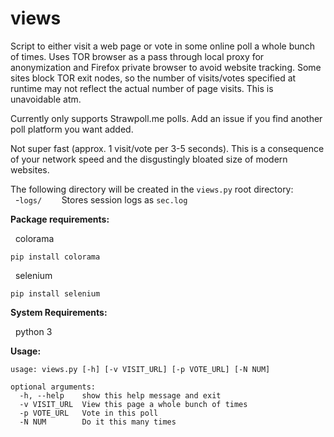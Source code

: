 # views



Script to either visit a web page or vote in some online poll a whole bunch of times.  Uses TOR
browser as a pass through local proxy for anonymization and Firefox private browser to avoid
website tracking.  Some sites block TOR exit nodes, so the number of visits/votes specified at
runtime may not reflect the actual number of page visits. This is unavoidable atm.

Currently only supports Strawpoll.me polls.  Add an issue if you find another poll platform you
want added.

Not super fast (approx. 1 visit/vote per 3-5 seconds).  This is a consequence of your network speed and
the disgustingly bloated size of modern websites.<br />

The following directory will be created in the ```views.py``` root directory:<br />
&nbsp;&nbsp;-```logs/```&nbsp;&nbsp;&nbsp;&nbsp;&nbsp;&nbsp;&nbsp;&nbsp;Stores session logs as ```sec.log```<br />


**Package requirements:**

&nbsp;&nbsp;colorama
```
pip install colorama
```
&nbsp;&nbsp;selenium
```
pip install selenium
```

**System Requirements:**

&nbsp;&nbsp;python 3

**Usage:**
```
usage: views.py [-h] [-v VISIT_URL] [-p VOTE_URL] [-N NUM]

optional arguments:
  -h, --help    show this help message and exit
  -v VISIT_URL  View this page a whole bunch of times
  -p VOTE_URL   Vote in this poll
  -N NUM        Do it this many times
  
```
